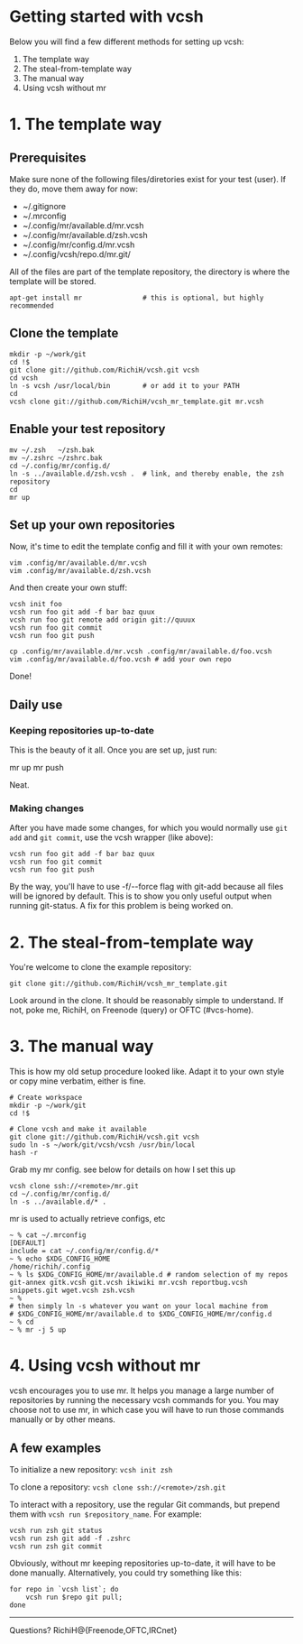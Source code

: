 # Getting started with vcsh #

Below you will find a few different methods for setting up vcsh:

1. The template way
2. The steal-from-template way
3. The manual way
4. Using vcsh without mr

# 1. The template way #

## Prerequisites ##

Make sure none of the following files/diretories exist for your test (user). If they do, move them away for now:

* ~/.gitignore
* ~/.mrconfig
* ~/.config/mr/available.d/mr.vcsh
* ~/.config/mr/available.d/zsh.vcsh
* ~/.config/mr/config.d/mr.vcsh
* ~/.config/vcsh/repo.d/mr.git/

All of the files are part of the template repository, the directory is where the template will be stored.

    apt-get install mr               # this is optional, but highly recommended

## Clone the template ##

    mkdir -p ~/work/git
    cd !$
    git clone git://github.com/RichiH/vcsh.git vcsh
    cd vcsh
    ln -s vcsh /usr/local/bin        # or add it to your PATH
    cd
    vcsh clone git://github.com/RichiH/vcsh_mr_template.git mr.vcsh

## Enable your test repository ##

    mv ~/.zsh   ~/zsh.bak
    mv ~/.zshrc ~/zshrc.bak
    cd ~/.config/mr/config.d/
    ln -s ../available.d/zsh.vcsh .  # link, and thereby enable, the zsh repository
    cd
    mr up

## Set up your own repositories ##

Now, it's time to edit the template config and fill it with your own remotes:

    vim .config/mr/available.d/mr.vcsh
    vim .config/mr/available.d/zsh.vcsh

And then create your own stuff:

    vcsh init foo
    vcsh run foo git add -f bar baz quux
    vcsh run foo git remote add origin git://quuux
    vcsh run foo git commit
    vcsh run foo git push

    cp .config/mr/available.d/mr.vcsh .config/mr/available.d/foo.vcsh
    vim .config/mr/available.d/foo.vcsh # add your own repo

Done!

## Daily use  ##

### Keeping repositories up-to-date ###

This is the beauty of it all. Once you are set up, just run:

   mr up
   mr push

Neat.

### Making changes ###

After you have made some changes, for which you would normally use `git add` and `git commit`, use the vcsh wrapper (like above):

    vcsh run foo git add -f bar baz quux
    vcsh run foo git commit
    vcsh run foo git push

By the way, you'll have to use -f/--force flag with git-add because all files will be ignored by default. This is to show you only useful output when running git-status.
A fix for this problem is being worked on.


# 2. The steal-from-template way #

You're welcome to clone the example repository:

    git clone git://github.com/RichiH/vcsh_mr_template.git

Look around in the clone. It should be reasonably simple to understand. If not, poke me, RichiH, on Freenode (query) or OFTC (#vcs-home).


# 3. The manual way #

This is how my old setup procedure looked like. Adapt it to your own style or copy mine verbatim, either is fine.

    # Create workspace
    mkdir -p ~/work/git
    cd !$

    # Clone vcsh and make it available
    git clone git://github.com/RichiH/vcsh.git vcsh
    sudo ln -s ~/work/git/vcsh/vcsh /usr/bin/local
    hash -r

Grab my mr config. see below for details on how I set this up

    vcsh clone ssh://<remote>/mr.git
    cd ~/.config/mr/config.d/
    ln -s ../available.d/* .


mr is used to actually retrieve configs, etc

    ~ % cat ~/.mrconfig
    [DEFAULT]
    include = cat ~/.config/mr/config.d/*
    ~ % echo $XDG_CONFIG_HOME
    /home/richih/.config
    ~ % ls $XDG_CONFIG_HOME/mr/available.d # random selection of my repos
    git-annex gitk.vcsh git.vcsh ikiwiki mr.vcsh reportbug.vcsh snippets.git wget.vcsh zsh.vcsh
    ~ %
    # then simply ln -s whatever you want on your local machine from
    # $XDG_CONFIG_HOME/mr/available.d to $XDG_CONFIG_HOME/mr/config.d
    ~ % cd
    ~ % mr -j 5 up

# 4. Using vcsh without mr #

vcsh encourages you to use mr.
It helps you manage a large number of repositories by running the necessary vcsh commands for you.
You may choose not to use mr, in which case you will have to run those commands manually or by other means.

## A few examples ##

To initialize a new repository: `vcsh init zsh`

To clone a repository: `vcsh clone ssh://<remote>/zsh.git`

To interact with a repository, use the regular Git commands, but prepend them with `vcsh run $repository_name`.
For example:

    vcsh run zsh git status
    vcsh run zsh git add -f .zshrc
    vcsh run zsh git commit

Obviously, without mr keeping repositories up-to-date, it will have to be done manually.
Alternatively, you could try something like this:

    for repo in `vcsh list`; do
        vcsh run $repo git pull;
    done

----------
Questions? RichiH@{Freenode,OFTC,IRCnet}
